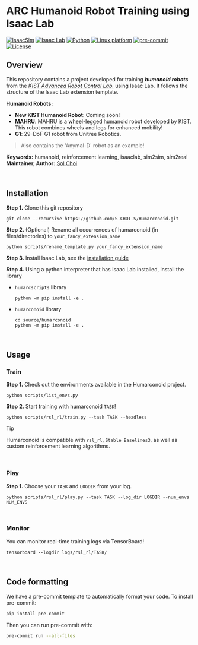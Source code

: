 # ARC Humanoid Robot Training using Isaac Lab

[![IsaacSim](https://img.shields.io/badge/IsaacSim-4.5.0-silver.svg)](https://docs.omniverse.nvidia.com/isaacsim/latest/overview.html)
[![Isaac Lab](https://img.shields.io/badge/IsaacLab-2.0.2-silver)](https://isaac-sim.github.io/IsaacLab)
[![Python](https://img.shields.io/badge/python-3.10-blue.svg)](https://docs.python.org/3/whatsnew/3.10.html)
[![Linux platform](https://img.shields.io/badge/platform-linux--64-orange.svg)](https://releases.ubuntu.com/22.04/)
[![pre-commit](https://img.shields.io/badge/pre--commit-enabled-brightgreen?logo=pre-commit&logoColor=white)](https://pre-commit.com/)
[![License](https://img.shields.io/badge/license-MIT-yellow.svg)](https://opensource.org/license/mit)

## Overview

This repository contains a project developed for training _**humanoid robots**_ from the _[KIST Advanced Robot Control Lab.](https://sites.google.com/view/kist-arc/)_ using Isaac Lab. It follows the structure of the Isaac Lab extension template.

**Humanoid Robots:**

- **New KIST Humanoid Robot**: Coming soon!
- **MAHRU**: MAHRU is a wheel-legged humanoid robot developed by KIST. This robot combines wheels and legs for enhanced mobility!
- **G1**: 29-DoF G1 robot from Unitree Robotics.
> Also contains the 'Anymal-D' robot as an example!

**Keywords:** humanoid, reinforcement learning, isaaclab, sim2sim, sim2real  
**Maintainer, Author:** [Sol Choi](https://github.com/S-CHOI-S)

</br>

## Installation

**Step 1.** Clone this git repository
```
git clone --recursive https://github.com/S-CHOI-S/Humarconoid.git
```

**Step 2.** (Optional) Rename all occurrences of humarconoid (in files/directories) to `your_fancy_extension_name`
```
python scripts/rename_template.py your_fancy_extension_name
```

**Step 3.** Install Isaac Lab, see the [installation guide](https://isaac-sim.github.io/IsaacLab/source/setup/installation/index.html)

**Step 4.** Using a python interpreter that has Isaac Lab installed, install the library
- `humarcscripts` library
    ```
    python -m pip install -e .
    ```
- `humarconoid` library
    ```
    cd source/humarconoid
    python -m pip install -e .
    ```


</br>

## Usage
### Train
**Step 1.** Check out the environments available in the Humarconoid project.
```
python scripts/list_envs.py
```
**Step 2.** Start training with humarconoid `TASK`!
```
python scripts/rsl_rl/train.py --task TASK --headless
```
>[!Tip]
> Humarconoid is compatible with `rsl_rl`, `Stable Baselines3`, as well as custom reinforcement learning algorithms.

</br>

### Play
**Step 1.** Choose your `TASK` and `LOGDIR` from your log.
```
python scripts/rsl_rl/play.py --task TASK --log_dir LOGDIR --num_envs NUM_ENVS
```

</br>

### Monitor
You can monitor real-time training logs via TensorBoard!
```
tensorboard --logdir logs/rsl_rl/TASK/
```


</br>

## Code formatting

We have a pre-commit template to automatically format your code.
To install pre-commit:

```bash
pip install pre-commit
```

Then you can run pre-commit with:

```bash
pre-commit run --all-files
```
